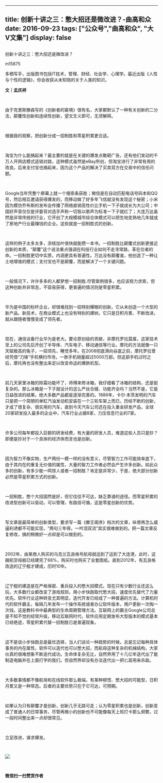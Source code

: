 
---
title:   创新十讲之三：憋大招还是微改进？-曲高和众
date: 2016-09-23
tags: ["公众号","曲高和众", "大V文集"]
display: false
---


## 



创新十讲之三：憋大招还是微改进？




m15875




多栖写手，出版图书包括IT技术，管理、财经、社会学、心理学。最近出版《人性与个性的逻辑》，你会收获从未知晓的关于人类的知识。


**文｜孟庆祥**

&nbsp;

由于克里斯滕森写的《创新者的窘境》很有名，大家都默认了一种有关创新的二分法，颠覆性创新和连续性创新，望文生义即可，无须解释。

&nbsp;

根据我的观察，把创新分成一招制胜和零星积累更合适。

&nbsp;

淘宝为什么能搞起来？最主要的就是在关键的爆发点敢砸广告，还有他们发动的千万人开网店模式适销对路，这种模式虽然是eBay所创，但淘宝进行了非常有用的改良。后来支付宝也搞起来，因为这个产品的解决了买卖双方在交易中的信任问题。

&nbsp;

Google当年凭整个屏幕上就一个搜索条获胜；微信是在自动匹配电话号码本和QQ号，然后相互邀请获得爆发的，而移动做了好多年飞信就没有发现这个秘密；小米因为模仿乔布斯的发布会传播了网络直销高性价比手机一下子就成长为大公司；中国好声音仅仅是评委背对选手声称一切皆以歌声为标准一下子就红了；大连万达虽然是非常传统的行业，它开创了大规模城市综合体模式可以把生地变熟地几年就成了房地产行业最赚钱的企业。这些就是一招制胜式的创新。

&nbsp;

这样的例子太多太多，添枝加叶很快就能攒一本书。一招制胜比颠覆式创新更接近创新的本质，“颠覆”这个说法重点强调在科技行业如何不走寻常路，革在位者的命。一招制胜更切中实质，内涵更具有普遍性。万达没有颠覆谁，他创造了一种让土地增值的模式；支付宝也不是颠覆，而是解决了一个关键问题。

&nbsp;

一般情况下，许许多多的人都梦想一招制胜.尽管案例很多，也应该努力求索，但这种创新并非常态，不容易获得，更普遍的情况则是零星积累。

&nbsp;

华为是中国的标杆企业，却很难找到一招特别耀眼的创新。它从未创造一个大型的新产品，新技术，在商业模式上也没有特别的建树。它只是日积月累、不断改进，就从跟随者慢慢变成了领先者。

&nbsp;

现在，通信设备行业华为是老大。要论原创级的贡献，非摩托罗拉莫属，这家技术至上的公司先后开创了半导体、汽车电子、移动通信等行业。摩托的方法就像一只天赋极高的兔子，一招领先，睡觉多年。在2008彻底滑向谷底之前，摩托罗拉曾经凭借“刀锋”手机横扫市场，一款手机销量超过5000万部。但这部手机过时之后，摩托再也没有整出来足以改变命运的爆款机型。

&nbsp;

前几天家里冰箱的除霜功能坏了，师傅来修冰箱，我仔细看了冰箱的结构，还是挺复杂的。那么冰箱是一下子就设计的这么严丝合缝、功能齐全吗？当然不是，它是日益改进的结果。绝大多数产品都是逐渐完善的。1886年，卡尔·本茨发明的汽车只是把一个简陋的单缸汽油发动机安装在一个三轮车架上而已，历经不断的创新，才成了很复杂、很实用的汽车，直到今天汽车公司还在投入重金研发产品，全球20家研发投入最多的企业中，汽车行业占据8家，力压信息行业的7家。

&nbsp;

许多公司每年都投入巨额的研发经费，有大量的研发人员，难道这些人员只是抄？即便是抄对于一个具体的经济体而言也是创新。

&nbsp;

因为智力不像实物，生产两份一模一样的没有意义，尽管智力工作可能效率底下，由于其内在的重复无价值的属性，大量的智力工作者必然会产生许多创新。如此众多的创新，有多少能一鸣惊人或者一招制胜？肯定是非常少，于是，绝大部分创新必然是零星积累方式的创新。

&nbsp;

一招制胜，憋个大招固然是好，但它往往不可达，缺乏靠谱的途径。而零星积累的改进型创新可以驱动，可以管理，有路径可循，这是零星创新的优势。

&nbsp;

写文章是最简单的创新类型，要求写一篇《滕王阁序》档次的文章，纵使再怎么威逼利诱都不可能实现，“两句三年得，一吟泪双流”其实很难做到的。把一篇文章反复修改，搞的稍微好一点却是可以做到的。

&nbsp;

2002年，由某商人购买的乌克兰瓦良格号航母就运到了运到了大连港，此时，这艘航空母舰已经建完了68%，购买时也购买了全套图纸。直到2012年，有瓦良格改造的辽宁舰才建成，历时10年。

&nbsp;

辽宁舰的建造是在严格保密、重兵投入的憋大招模式。现在只有少数行业还这么玩，大多数行业都改变了游戏规则，用小步快跑取代憋大招，速度优先替代了力量优先。软件行业这种转变尤其明显，迭代开发已经成了一种普遍的方法。计算机时代的软件霸主，每隔几年发布一个操作系统或者办公软件版本，用户更新一次掏一次钱。这是教科书中最典型的生命周期管理方法。互联网上的霸主Google公司总是不知不觉的经常升级，移动互联网时代，软件应用定期发布大型版本的模式基本已经绝迹，零星积累代替一招制胜已是普遍现象。

&nbsp;

这不是说小步快跑总是最优选择，当人们谈论一种趋势的时候，总是忘记每种具体事务的内在属性，软件可以迭代也可以憋大招，而航母这种复杂的机械结构，大家伙真的很难想象不断迭代成功。生命体复杂无比，自然界用了十几亿年迭代出了能制造电脑并在上面打字的我们。但自然界却没有办法迭代出一把匕首用来杀敌。

&nbsp;

大多数事情都不像航母和在线软件那么极端，有某种顿悟、憋大招的可能型，日积月累又是一种常态。后者的主要优势只在于它可达，可预期。

&nbsp;

如果认为只有颠覆才是创新，创新几乎无路可走；认为零星积累也是创新，创新变成了普通人的日常事务，尽管再微小的创新也不可能像每天上班打卡那么频繁，过一段时间整出来一点却很常见。

&nbsp;

立足改进，谋求爆发。

&nbsp;

<img data-s="300,640" data-type="jpeg" src="http://mmbiz.qpic.cn/mmbiz/fxGMiaL5Zj1gAtMBdoRAfrkfBNF0WEAG9elY136EMERA8zleoqyibsc68mLpoiagDqkzcRhEo0psRuCqoQbcWg52w/0?wx_fmt=jpeg" data-ratio="1" data-w="430"/>

&nbsp;




**微信扫一扫赞赏作者**













